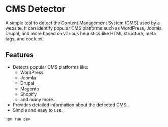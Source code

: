 # CMS Detector

A simple tool to detect the Content Management System (CMS) used by a website. It can identify popular CMS platforms such as WordPress, Joomla, Drupal, and more based on various heuristics like HTML structure, meta tags, and cookies.

## Features

- Detects popular CMS platforms like:
  - WordPress
  - Joomla
  - Drupal
  - Magento
  - Shopify
  - and many more...
- Provides detailed information about the detected CMS.
- Simple and easy to use.
```bash
npm run dev
